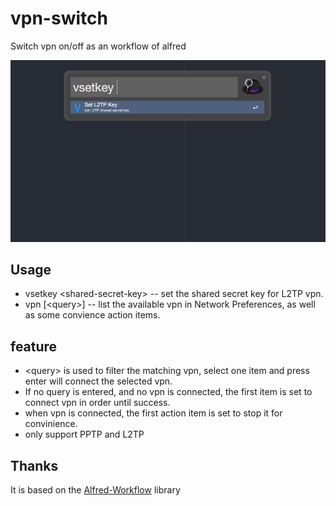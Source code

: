# vpn-switch
Switch vpn on/off as an workflow of alfred

![image][demo-gif]


## Usage
- vsetkey \<shared-secret-key\> -- set the shared secret key for L2TP vpn.
- vpn \[\<query\>\] -- list the available vpn in Network Preferences, as well as some convience action items.

## feature
- \<query\> is used to filter the matching vpn, select one item and press enter will connect the selected vpn.
- If no query is entered, and no vpn is connected, the first item is set to connect vpn in order until success.
- when vpn is connected, the first action item is set to stop it for convinience.
- only support PPTP and L2TP


## Thanks
It is based on the [Alfred-Workflow][alfred-workflow] library


[alfred-workflow]: https://github.com/deanishe/alfred-workflow
[demo-gif]: /packal/vpn-switch-record.gif
